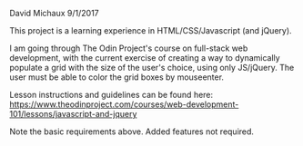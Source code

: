 David Michaux
9/1/2017

This project is a learning experience in HTML/CSS/Javascript (and jQuery).

I am going through The Odin Project's course on full-stack web development, with the current exercise of creating a way to dynamically populate a grid with the size of the user's choice, using only JS/jQuery. The user must be able to color the grid boxes by mouseenter.

Lesson instructions and guidelines can be found here:
https://www.theodinproject.com/courses/web-development-101/lessons/javascript-and-jquery

Note the basic requirements above. Added features not required.